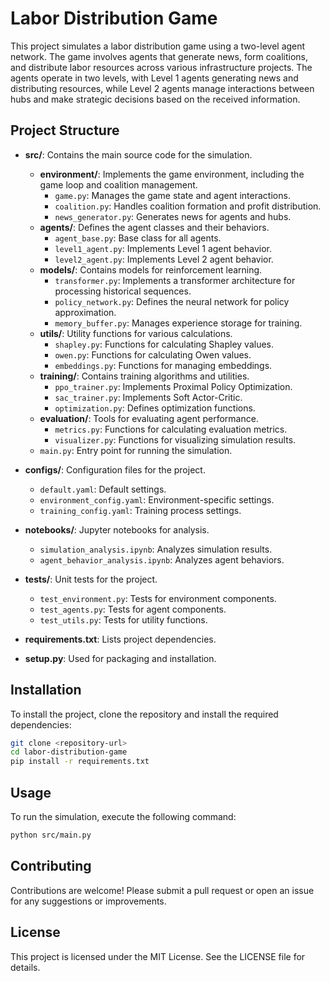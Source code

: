 # Labor Distribution Game

This project simulates a labor distribution game using a two-level agent network. The game involves agents that generate news, form coalitions, and distribute labor resources across various infrastructure projects. The agents operate in two levels, with Level 1 agents generating news and distributing resources, while Level 2 agents manage interactions between hubs and make strategic decisions based on the received information.

## Project Structure

- **src/**: Contains the main source code for the simulation.
  - **environment/**: Implements the game environment, including the game loop and coalition management.
    - `game.py`: Manages the game state and agent interactions.
    - `coalition.py`: Handles coalition formation and profit distribution.
    - `news_generator.py`: Generates news for agents and hubs.
  - **agents/**: Defines the agent classes and their behaviors.
    - `agent_base.py`: Base class for all agents.
    - `level1_agent.py`: Implements Level 1 agent behavior.
    - `level2_agent.py`: Implements Level 2 agent behavior.
  - **models/**: Contains models for reinforcement learning.
    - `transformer.py`: Implements a transformer architecture for processing historical sequences.
    - `policy_network.py`: Defines the neural network for policy approximation.
    - `memory_buffer.py`: Manages experience storage for training.
  - **utils/**: Utility functions for various calculations.
    - `shapley.py`: Functions for calculating Shapley values.
    - `owen.py`: Functions for calculating Owen values.
    - `embeddings.py`: Functions for managing embeddings.
  - **training/**: Contains training algorithms and utilities.
    - `ppo_trainer.py`: Implements Proximal Policy Optimization.
    - `sac_trainer.py`: Implements Soft Actor-Critic.
    - `optimization.py`: Defines optimization functions.
  - **evaluation/**: Tools for evaluating agent performance.
    - `metrics.py`: Functions for calculating evaluation metrics.
    - `visualizer.py`: Functions for visualizing simulation results.
  - `main.py`: Entry point for running the simulation.

- **configs/**: Configuration files for the project.
  - `default.yaml`: Default settings.
  - `environment_config.yaml`: Environment-specific settings.
  - `training_config.yaml`: Training process settings.

- **notebooks/**: Jupyter notebooks for analysis.
  - `simulation_analysis.ipynb`: Analyzes simulation results.
  - `agent_behavior_analysis.ipynb`: Analyzes agent behaviors.

- **tests/**: Unit tests for the project.
  - `test_environment.py`: Tests for environment components.
  - `test_agents.py`: Tests for agent components.
  - `test_utils.py`: Tests for utility functions.

- **requirements.txt**: Lists project dependencies.

- **setup.py**: Used for packaging and installation.

## Installation

To install the project, clone the repository and install the required dependencies:

```bash
git clone <repository-url>
cd labor-distribution-game
pip install -r requirements.txt
```

## Usage

To run the simulation, execute the following command:

```bash
python src/main.py
```

## Contributing

Contributions are welcome! Please submit a pull request or open an issue for any suggestions or improvements.

## License

This project is licensed under the MIT License. See the LICENSE file for details.